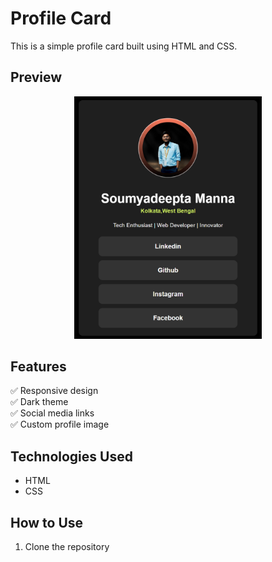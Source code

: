 # Profile Card

This is a simple profile card built using HTML and CSS.  

## Preview  
<p align="center">
  <img src="https://github.com/Soumyadeepta04/Profile_card/blob/main/Profile_card.png" alt="Profile Card" width="300">
</p>

## Features  
✅ Responsive design  
✅ Dark theme  
✅ Social media links  
✅ Custom profile image  

## Technologies Used  
- HTML  
- CSS  

## How to Use  
1. Clone the repository  
